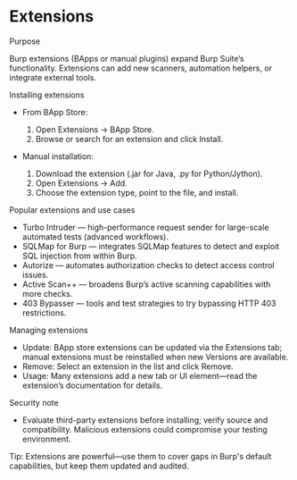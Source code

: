 # Extensions

Purpose

Burp extensions (BApps or manual plugins) expand Burp Suite’s functionality. Extensions can add new scanners, automation helpers, or integrate external tools.

Installing extensions

- From BApp Store:

  1. Open Extensions → BApp Store.
  2. Browse or search for an extension and click Install.

- Manual installation:

  1. Download the extension (.jar for Java, .py for Python/Jython).
  2. Open Extensions → Add.
  3. Choose the extension type, point to the file, and install.

Popular extensions and use cases

- Turbo Intruder — high-performance request sender for large-scale automated tests (advanced workflows).
- SQLMap for Burp — integrates SQLMap features to detect and exploit SQL injection from within Burp.
- Autorize — automates authorization checks to detect access control issues.
- Active Scan++ — broadens Burp’s active scanning capabilities with more checks.
- 403 Bypasser — tools and test strategies to try bypassing HTTP 403 restrictions.

Managing extensions

- Update: BApp store extensions can be updated via the Extensions tab; manual extensions must be reinstalled when new Versions are available.
- Remove: Select an extension in the list and click Remove.
- Usage: Many extensions add a new tab or UI element—read the extension’s documentation for details.

Security note

- Evaluate third-party extensions before installing; verify source and compatibility. Malicious extensions could compromise your testing environment.

Tip: Extensions are powerful—use them to cover gaps in Burp's default capabilities, but keep them updated and audited.




